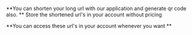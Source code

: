 **You can shorten your long url with our application and generate qr code also. 
**
Store the shortened url's in your account without pricing

**You can access these url's in your account whenever you want
**
